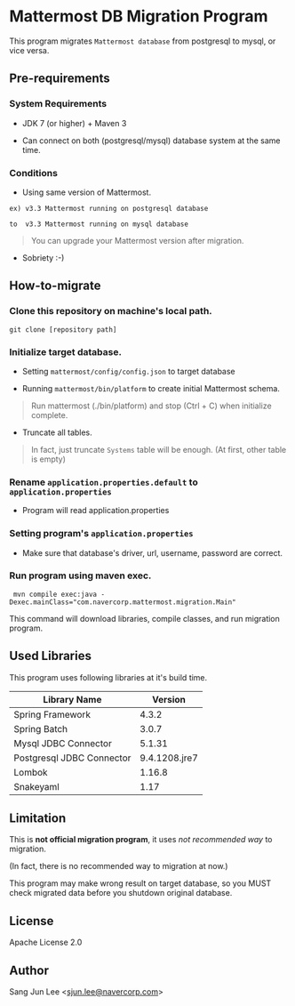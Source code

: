 # Mattermost DB Migration Program

This program migrates `Mattermost database` from postgresql to mysql, or vice versa.

## Pre-requirements

### System Requirements

* JDK 7 (or higher) + Maven 3

* Can connect on both (postgresql/mysql) database system at the same time.

### Conditions

* Using same version of Mattermost.
 
 ```
ex) v3.3 Mattermost running on postgresql database
 
 to  v3.3 Mattermost running on mysql database
 ```
 
  > You can upgrade your Mattermost version after migration.

* Sobriety :-)

## How-to-migrate

### Clone this repository on machine's local path.
`git clone [repository path]`

### Initialize target database.

* Setting `mattermost/config/config.json` to target database

* Running `mattermost/bin/platform` to create initial Mattermost schema.

> Run mattermost (./bin/platform) and stop (Ctrl + C) when initialize complete.

* Truncate all tables.

> In fact, just truncate `Systems` table will be enough. (At first, other table is empty)

### Rename `application.properties.default` to `application.properties`

* Program will read application.properties

### Setting program's `application.properties`

* Make sure that database's driver, url, username, password are correct.


### Run program using maven exec.

```
 mvn compile exec:java -Dexec.mainClass="com.navercorp.mattermost.migration.Main"
```

This command will download libraries, compile classes, and run migration program.

## Used Libraries

This program uses following libraries at it's build time.

|Library Name| Version|
|---|---|
|Spring Framework|4.3.2|
|Spring Batch|3.0.7|
|Mysql JDBC Connector|5.1.31|
|Postgresql JDBC Connector|9.4.1208.jre7|
|Lombok|1.16.8|
|Snakeyaml|1.17|


## Limitation

This is **not official migration program**, it uses *not recommended way* to migration.

(In fact, there is no recommended way to migration at now.)
 
This program may make wrong result on target database, so you MUST check migrated data before you shutdown original database.

## License

Apache License 2.0

## Author

Sang Jun Lee \<sjun.lee@navercorp.com\>

